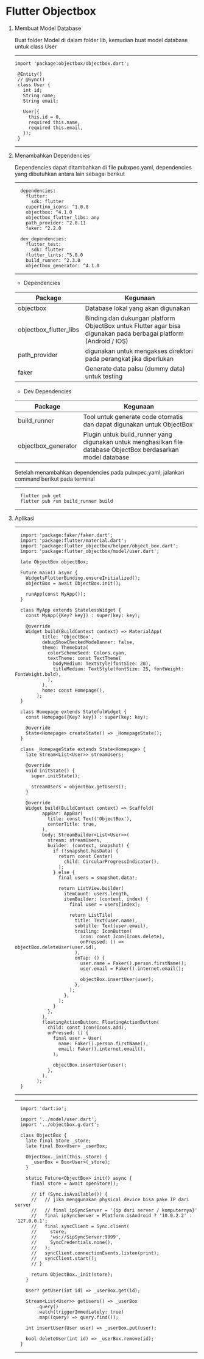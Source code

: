 # Flutter Objectbox

1. Membuat Model Database

   Buat folder Model di dalam folder lib, kemudian buat model database untuk class User

   ---
       import 'package:objectbox/objectbox.dart';
  
        @Entity()
        // @Sync()
        class User {
          int id;
          String name;
          String email;
        
          User({
            this.id = 0,
            required this.name,
            required this.email,
          });
        }
   ---
   
   
3. Menambahkan Dependencies

   Dependencies dapat ditambahkan di file pubxpec.yaml, dependencies yang dibutuhkan antara lain sebagai berikut

   ---
         dependencies:
           flutter:
             sdk: flutter
           cupertino_icons: ^1.0.8
           objectbox: ^4.1.0
           objectbox_flutter_libs: any
           path_provider: ^2.0.11
           faker: ^2.2.0
         
         dev_dependencies:
           flutter_test:
             sdk: flutter
           flutter_lints: ^5.0.0
           build_runner: ^2.3.0
           objectbox_generator: ^4.1.0
   ---

   - Dependencies
     
   | Package               | Kegunaan                                               |
   |-----------------------|--------------------------------------------------------|
   | objectbox             | Database lokal yang akan digunakan                     |
   | objectbox_flutter_libs| Binding dan dukungan platform ObjectBox untuk Flutter agar bisa digunakan pada berbagai platform (Android / IOS)  |
   | path_provider         | digunakan untuk mengakses direktori pada perangkat jika diperlukan       |
   | faker                 | Generate data palsu (dummy data) untuk testing         |

   - Dev Dependencies
   
   | Package               | Kegunaan                                               |
   |-----------------------|--------------------------------------------------------|
   | build_runner          | Tool untuk generate code otomatis dan dapat digunakan untuk ObjectBox       |
   | objectbox_generator   | Plugin untuk build_runner yang digunakan untuk menghasilkan file database ObjectBox berdasarkan model database         |


   Setelah menambahkan dependencies pada pubxpec.yaml, jalankan command berikut pada terminal

   ---

         flutter pub get
         flutter pub run build_runner build

   ---

   
5. Aplikasi

   ---
         import 'package:faker/faker.dart';
         import 'package:flutter/material.dart';
         import 'package:flutter_objectbox/helper/object_box.dart';
         import 'package:flutter_objectbox/model/user.dart';
         
         late ObjectBox objectBox;
         
         Future main() async {
           WidgetsFlutterBinding.ensureInitialized();
           objectBox = await ObjectBox.init();
         
           runApp(const MyApp());
         }
         
         class MyApp extends StatelessWidget {
           const MyApp({Key? key}) : super(key: key);
         
           @override
           Widget build(BuildContext context) => MaterialApp(
                 title: 'ObjectBox',
                 debugShowCheckedModeBanner: false,
                 theme: ThemeData(
                   colorSchemeSeed: Colors.cyan,
                   textTheme: const TextTheme(
                     bodyMedium: TextStyle(fontSize: 20),
                     titleMedium: TextStyle(fontSize: 25, fontWeight: FontWeight.bold),
                   ),
                 ),
                 home: const Homepage(),
               );
         }
         
         class Homepage extends StatefulWidget {
           const Homepage({Key? key}) : super(key: key);
         
           @override
           State<Homepage> createState() => _HomepageState();
         }
         
         class _HomepageState extends State<Homepage> {
           late Stream<List<User>> streamUsers;
         
           @override
           void initState() {
             super.initState();
         
             streamUsers = objectBox.getUsers();
           }
         
           @override
           Widget build(BuildContext context) => Scaffold(
                 appBar: AppBar(
                   title: const Text('ObjectBox'),
                   centerTitle: true,
                 ),
                 body: StreamBuilder<List<User>>(
                   stream: streamUsers,
                   builder: (context, snapshot) {
                     if (!snapshot.hasData) {
                       return const Center(
                         child: CircularProgressIndicator(),
                       );
                     } else {
                       final users = snapshot.data!;
         
                       return ListView.builder(
                         itemCount: users.length,
                         itemBuilder: (context, index) {
                           final user = users[index];
         
                           return ListTile(
                             title: Text(user.name),
                             subtitle: Text(user.email),
                             trailing: IconButton(
                               icon: const Icon(Icons.delete),
                               onPressed: () => objectBox.deleteUser(user.id),
                             ),
                             onTap: () {
                               user.name = Faker().person.firstName();
                               user.email = Faker().internet.email();
         
                               objectBox.insertUser(user);
                             },
                           );
                         },
                       );
                     }
                   },
                 ),
                 floatingActionButton: FloatingActionButton(
                   child: const Icon(Icons.add),
                   onPressed: () {
                     final user = User(
                       name: Faker().person.firstName(),
                       email: Faker().internet.email(),
                     );
         
                     objectBox.insertUser(user);
                   },
                 ),
               );
         }
   ---
   
   ---

         import 'dart:io';
         
         import '../model/user.dart';
         import '../objectbox.g.dart';
         
         class ObjectBox {
           late final Store _store;
           late final Box<User> _userBox;
         
           ObjectBox._init(this._store) {
             _userBox = Box<User>(_store);
           }
         
           static Future<ObjectBox> init() async {
             final store = await openStore();
         
             // if (Sync.isAvailable()) {
             //   // jika menggunakan physical device bisa pake IP dari server
             //   // final ipSyncServer = '{ip dari server / komputernya}'
             //   final ipSyncServer = Platform.isAndroid ? '10.0.2.2' : '127.0.0.1';
             //   final syncClient = Sync.client(
             //     store,
             //     'ws://$ipSyncServer:9999',
             //     SyncCredentials.none(),
             //   );
             //   syncClient.connectionEvents.listen(print);
             //   syncClient.start();
             // }
         
             return ObjectBox._init(store);
           }
         
           User? getUser(int id) => _userBox.get(id);
         
           Stream<List<User>> getUsers() => _userBox
               .query()
               .watch(triggerImmediately: true)
               .map((query) => query.find());
         
           int insertUser(User user) => _userBox.put(user);
         
           bool deleteUser(int id) => _userBox.remove(id);
         }
      
   ---
